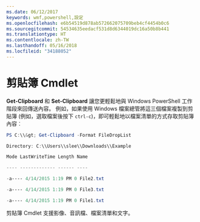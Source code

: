 ```yaml
---
ms.date: 06/12/2017
keywords: wmf,powershell,設定
ms.openlocfilehash: e6b54519d878ab572662075709beb4cf4454b0c6
ms.sourcegitcommit: 54534635eedacf531d8d6344019dc16a50b8b441
ms.translationtype: HT
ms.contentlocale: zh-TW
ms.lasthandoff: 05/16/2018
ms.locfileid: "34188052"
---
```

# <a name="clipboard-cmdlets"></a>剪貼簿 Cmdlet
**Get-Clipboard** 和 **Set-Clipboard** 讓您更輕鬆地與 Windows PowerShell 工作階段來回傳送內容。 例如，如果使用 Windows 檔案總管將這三個檔案複製到剪貼簿 (例如，選取檔案後按下 `ctrl-c`)，即可輕鬆地以檔案清單的方式存取剪貼簿內容︰

```powershell
PS C:\\&gt; Get-Clipboard -Format FileDropList

Directory: C:\\Users\\slee\\Downloads\\Example

Mode LastWriteTime Length Name

---- ------------- ------ ----

-a---- 4/14/2015 1:19 PM 0 File2.txt

-a---- 4/14/2015 1:19 PM 0 File3.txt

-a---- 4/14/2015 1:19 PM 0 File1.txt
```


剪貼簿 Cmdlet 支援影像、音訊檔、檔案清單和文字。
